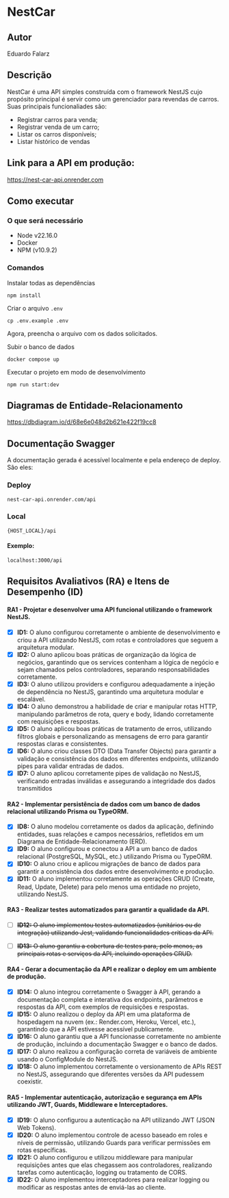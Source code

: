 # NestCar

## Autor 
Eduardo Falarz

## Descrição
NestCar é uma API simples construída com o framework NestJS cujo propósito principal é servir como um gerenciador
para revendas de carros.
Suas principais funcionaliades são:

- Registrar carros para venda;
- Registrar venda de um carro;
- Listar os carros disponíveis;
- Listar histórico de vendas

## Link para a API em produção:
https://nest-car-api.onrender.com

## Como executar

### O que será necessário
- Node v22.16.0
- Docker
- NPM (v10.9.2)

### Comandos
Instalar todas as dependências
```
npm install
```

Criar o arquivo `.env`
```
cp .env.example .env
```

Agora, preencha o arquivo com os dados solicitados.

Subir o banco de dados
```
docker compose up
```

Executar o projeto em modo de desenvolvimento
```
npm run start:dev
```

## Diagramas de Entidade-Relacionamento

https://dbdiagram.io/d/68e6e048d2b621e422f19cc8

## Documentação Swagger
A documentação gerada é acessível localmente e pela endereço de deploy. São eles:

### Deploy
`nest-car-api.onrender.com/api`

### Local
`{HOST_LOCAL}/api`

#### Exemplo:
`localhost:3000/api`

## Requisitos Avaliativos (RA) e Itens de Desempenho (ID)

#### RA1 - Projetar e desenvolver uma API funcional utilizando o framework NestJS.

- [x] **ID1:** O aluno configurou corretamente o ambiente de desenvolvimento e criou a API utilizando NestJS, com rotas e controladores que seguem a arquitetura modular.
- [x] **ID2:** O aluno aplicou boas práticas de organização da lógica de negócios, garantindo que os services contenham a lógica de negócio e sejam chamados pelos controladores, separando responsabilidades corretamente.
- [x] **ID3:** O aluno utilizou providers e configurou adequadamente a injeção de dependência no NestJS, garantindo uma arquitetura modular e escalável.
- [x] **ID4:** O aluno demonstrou a habilidade de criar e manipular rotas HTTP, manipulando parâmetros de rota, query e body, lidando corretamente com requisições e respostas.
- [x] **ID5:** O aluno aplicou boas práticas de tratamento de erros, utilizando filtros globais e personalizando as mensagens de erro para garantir respostas claras e consistentes.
- [x] **ID6:** O aluno criou classes DTO (Data Transfer Objects) para garantir a validação e consistência dos dados em diferentes endpoints, utilizando pipes para validar entradas de dados.
- [x] **ID7:** O aluno aplicou corretamente pipes de validação no NestJS, verificando entradas inválidas e assegurando a integridade dos dados transmitidos

#### RA2 - Implementar persistência de dados com um banco de dados relacional utilizando Prisma ou TypeORM.

- [x] **ID8:** O aluno modelou corretamente os dados da aplicação, definindo entidades, suas relações e campos necessários, refletidos em um Diagrama de Entidade-Relacionamento (ERD).
- [x] **ID9:** O aluno configurou e conectou a API a um banco de dados relacional (PostgreSQL, MySQL, etc.) utilizando Prisma ou TypeORM.
- [x] **ID10:** O aluno criou e aplicou migrações de banco de dados para garantir a consistência dos dados entre desenvolvimento e produção.
- [x] **ID11:** O aluno implementou corretamente as operações CRUD (Create, Read, Update, Delete) para pelo menos uma entidade no projeto, utilizando NestJS.

#### RA3 - Realizar testes automatizados para garantir a qualidade da API.

- [ ] ~~**ID12:** O aluno implementou testes automatizados (unitários ou de integração) utilizando Jest, validando funcionalidades críticas da API.~~

- [ ] ~~**ID13:** O aluno garantiu a cobertura de testes para, pelo menos, as principais rotas e serviços da API, incluindo operações CRUD.~~

#### RA4 - Gerar a documentação da API e realizar o deploy em um ambiente de produção.

- [x] **ID14:** O aluno integrou corretamente o Swagger à API, gerando a documentação completa e interativa dos endpoints, parâmetros e respostas da API, com exemplos de requisições e respostas.
- [x] **ID15:** O aluno realizou o deploy da API em uma plataforma de hospedagem na nuvem (ex.: Render.com, Heroku, Vercel, etc.), garantindo que a API estivesse acessível publicamente.
- [x] **ID16:** O aluno garantiu que a API funcionasse corretamente no ambiente de produção, incluindo a documentação Swagger e o banco de dados.
- [x] **ID17:** O aluno realizou a configuração correta de variáveis de ambiente usando o ConfigModule do NestJS.
- [x] **ID18:** O aluno implementou corretamente o versionamento de APIs REST no NestJS, assegurando que diferentes versões da API pudessem coexistir.

#### RA5 - Implementar autenticação, autorização e segurança em APIs utilizando JWT, Guards, Middleware e Interceptadores.

- [x] **ID19:** O aluno configurou a autenticação na API utilizando JWT (JSON Web Tokens).
- [x] **ID20:** O aluno implementou controle de acesso baseado em roles e níveis de permissão, utilizando Guards para verificar permissões em rotas específicas.
- [x] **ID21:** O aluno configurou e utilizou middleware para manipular requisições antes que elas chegassem aos controladores, realizando tarefas como autenticação, logging ou tratamento de CORS.
- [x] **ID22:** O aluno implementou interceptadores para realizar logging ou modificar as respostas antes de enviá-las ao cliente.